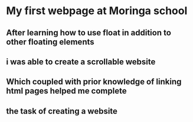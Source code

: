# My first webpage at Moringa school
## After learning how to use float in addition to other floating elements
## i was able to create a scrollable website
## Which coupled with prior knowledge of linking html pages helped me complete
## the task of creating a website
